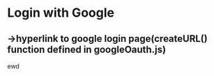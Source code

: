 # Login with Google

## ->hyperlink to google login page(createURL() function defined in googleOauth.js)
ewd

